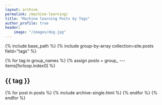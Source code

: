 ```yaml
---
layout: archive
permalink: /machine-learning/
title: "Machine learning Posts by Tags"
author_profile: true
header:
    image: "/images/dog.jpg"
---
```


{% include base_path %}
{% include group-by-array collection=site.posts field="tags" %}

{% for tag in group_names %}
  {% assign posts = group_ ---items[forloop.index0] %}
  <h2 id="{{ tag | slugify }}" class="archive__subtitle">{{ tag }}</h2>
  {% for post in posts %}
    {% include archive-single.html %}
  {% endfor %}
{% endfor %}